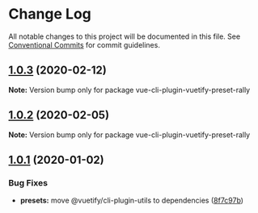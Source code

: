 # Change Log

All notable changes to this project will be documented in this file.
See [Conventional Commits](https://conventionalcommits.org) for commit guidelines.

## [1.0.3](https://github.com/vuetifyjs/vue-cli-plugin-vuetify/compare/vue-cli-plugin-vuetify-preset-rally@1.0.2...vue-cli-plugin-vuetify-preset-rally@1.0.3) (2020-02-12)

**Note:** Version bump only for package vue-cli-plugin-vuetify-preset-rally





## [1.0.2](https://github.com/vuetifyjs/vue-cli-plugin-vuetify/compare/vue-cli-plugin-vuetify-preset-rally@1.0.1...vue-cli-plugin-vuetify-preset-rally@1.0.2) (2020-02-05)

**Note:** Version bump only for package vue-cli-plugin-vuetify-preset-rally





## [1.0.1](https://github.com/vuetifyjs/vue-cli-plugin-vuetify/compare/vue-cli-plugin-vuetify-preset-rally@1.0.0...vue-cli-plugin-vuetify-preset-rally@1.0.1) (2020-01-02)


### Bug Fixes

* **presets:** move @vuetify/cli-plugin-utils to dependencies ([8f7c97b](https://github.com/vuetifyjs/vue-cli-plugin-vuetify/commit/8f7c97bb09bde0f166ff3300aec1c384a1fdbe3e))
